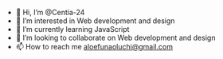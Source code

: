 - 👋 Hi, I’m @Centia-24
- 👀 I’m interested in Web development and design 
- 🌱 I’m currently learning JavaScript 
- 💞️ I’m looking to collaborate on Web development and design 
- 📫 How to reach me aloefunaoluchi@gmail.com


<!---
Centia-24/Centia-24 is a ✨ special ✨ repository because its `README.md` (this file) appears on your GitHub profile.
You can click the Preview link to take a look at your changes.
--->
